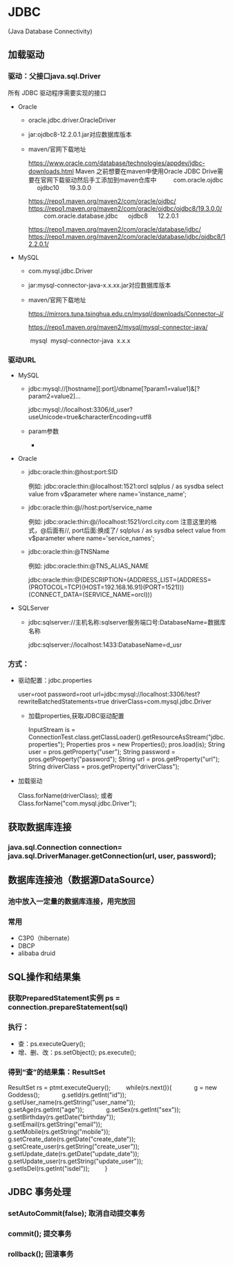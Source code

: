 # JDBC

(Java Database Connectivity)

## 加载驱动

### 驱动：父接口java.sql.Driver

所有 JDBC 驱动程序需要实现的接口

- Oracle

	- oracle.jdbc.driver.OracleDriver
	- jar:ojdbc8-12.2.0.1.jar对应数据库版本
	- maven/官网下载地址

	  https://www.oracle.com/database/technologies/appdev/jdbc-downloads.html
	  Maven
	  之前想要在maven中使用Oracle JDBC Drive需要在官网下载驱动然后手工添加到maven仓库中
	       <dependency>
	       <groupId>com.oracle.ojdbc</groupId>
	       <artifactId>ojdbc10</artifactId>
	       <version>19.3.0.0</version>
	     </dependency>
	    
	  https://repo1.maven.org/maven2/com/oracle/ojdbc/
	  https://repo1.maven.org/maven2/com/oracle/ojdbc/ojdbc8/19.3.0.0/
	   
	       <dependency>
	       <groupId>com.oracle.database.jdbc</groupId>
	       <artifactId>ojdbc8</artifactId>
	       <version>12.2.0.1</version>
	     </dependency>
	    
	  https://repo1.maven.org/maven2/com/oracle/database/jdbc/
	  https://repo1.maven.org/maven2/com/oracle/database/jdbc/ojdbc8/12.2.0.1/

- MySQL

	- com.mysql.jdbc.Driver
	- jar:mysql-connector-java-x.x.xx.jar对应数据库版本
	- maven/官网下载地址

	  https://mirrors.tuna.tsinghua.edu.cn/mysql/downloads/Connector-J/
	  
	  https://repo1.maven.org/maven2/mysql/mysql-connector-java/
	  
	  <dependency>
	   <groupId>mysql</groupId>
	   <artifactId>mysql-connector-java</artifactId>
	   <version>x.x.x</version>
	  </dependency>

### 驱动URL

- MySQL

	- jdbc:mysql://[hostname][:port]/dbname[?param1=value1]&[?param2=value2]...

	  jdbc:mysql://localhost:3306/d_user?useUnicode=true&characterEncoding=utf8

	- param参数

		- 

- Oracle

	- jdbc:oracle:thin:@host:port:SID 

	  例如: jdbc:oracle:thin:@localhost:1521:orcl 
	  sqlplus / as sysdba 
	  select value from v$parameter where name='instance_name';

	- jdbc:oracle:thin:@//host:port/service_name 

	  例如: jdbc:oracle:thin:@//localhost:1521/orcl.city.com 
	  注意这里的格式，@后面有//, port后面:换成了/
	  sqlplus / as sysdba 
	  select value from v$parameter where name='service_names';

	- jdbc:oracle:thin:@TNSName 

	  例如:  jdbc:oracle:thin:@TNS_ALIAS_NAME 
	  
	  jdbc:oracle:thin:@(DESCRIPTION=(ADDRESS_LIST=(ADDRESS=(PROTOCOL=TCP)(HOST=192.168.16.91)(PORT=1521)))(CONNECT_DATA=(SERVICE_NAME=orcl)))

- SQLServer

	- jdbc:sqlserver://主机名称:sqlserver服务端口号:DatabaseName=数据库名称

	  jdbc:sqlserver://localhost:1433:DatabaseName=d_usr

### 方式：

- 驱动配置：jdbc.properties

  user=root
  password=root
  url=jdbc:mysql://localhost:3306/test?rewriteBatchedStatements=true
  driverClass=com.mysql.jdbc.Driver

	- 加载properties,获取JDBC驱动配置

	  InputStream is = ConnectionTest.class.getClassLoader().getResourceAsStream("jdbc.properties");
	  Properties pros = new Properties();
	  pros.load(is);
	  String user = pros.getProperty("user");
	  String password = pros.getProperty("password");
	  String url = pros.getProperty("url");
	  String driverClass = pros.getProperty("driverClass");

- 加载驱动

  Class.forName(driverClass);
  或者
  Class.forName("com.mysql.jdbc.Driver");

## 获取数据库连接

### java.sql.Connection connection= java.sql.DriverManager.getConnection(url, user, password);

## 数据库连接池（数据源DataSource）

### 池中放入一定量的数据库连接，用完放回

### 常用

- C3P0（hibernate）
- DBCP 
- alibaba druid

## SQL操作和结果集

### 获取PreparedStatement实例 ps = connection.prepareStatement(sql)

### 执行：

- 查：ps.executeQuery();
- 增、删、改：ps.setObject();  ps.execute();

### 得到“查”的结果集：ResultSet

ResultSet rs = ptmt.executeQuery();
        while(rs.next()){
            g = new Goddess();
            g.setId(rs.getInt("id"));
            g.setUser_name(rs.getString("user_name"));
            g.setAge(rs.getInt("age"));
            g.setSex(rs.getInt("sex"));
            g.setBirthday(rs.getDate("birthday"));
            g.setEmail(rs.getString("email"));
            g.setMobile(rs.getString("mobile"));
            g.setCreate_date(rs.getDate("create_date"));
            g.setCreate_user(rs.getString("create_user"));
              g.setUpdate_date(rs.getDate("update_date"));
            g.setUpdate_user(rs.getString("update_user"));
            g.setIsDel(rs.getInt("isdel"));
        }

## JDBC 事务处理

### setAutoCommit(false); 取消自动提交事务

### commit(); 提交事务

### rollback(); 回滚事务

## 

## 


